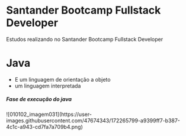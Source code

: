 # Santander Bootcamp Fullstack Developer
 Estudos realizando no Santander Bootcamp Fullstack Developer



<h1>Java</h1>



- E um linguagem de orientação a objeto
- um linguagem interpretada 

<h5>Fase de execução do java</h5>
<div style={{
  display: 'flex',
  justifyContent: 'center',
  alignItems: 'center',
}}>
![010102_imagem031](https://user-images.githubusercontent.com/47674343/172265799-a9399ff7-b387-4c1c-a943-cd7fa7a709b4.png)
</div>


